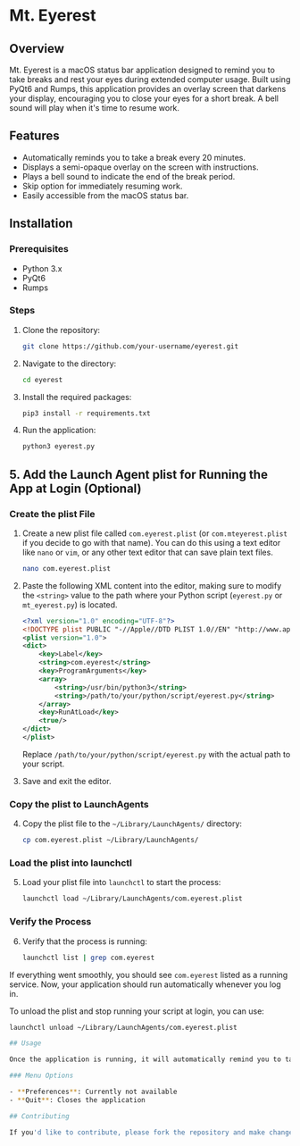 # Mt. Eyerest

## Overview

Mt. Eyerest is a macOS status bar application designed to remind you to take breaks and rest your eyes during extended computer usage. Built using PyQt6 and Rumps, this application provides an overlay screen that darkens your display, encouraging you to close your eyes for a short break. A bell sound will play when it's time to resume work.

## Features

- Automatically reminds you to take a break every 20 minutes.
- Displays a semi-opaque overlay on the screen with instructions.
- Plays a bell sound to indicate the end of the break period.
- Skip option for immediately resuming work.
- Easily accessible from the macOS status bar.

## Installation

### Prerequisites

- Python 3.x
- PyQt6
- Rumps

### Steps

1. Clone the repository:
    ```bash
    git clone https://github.com/your-username/eyerest.git
    ```

2. Navigate to the directory:
    ```bash
    cd eyerest
    ```

3. Install the required packages:
    ```bash
    pip3 install -r requirements.txt
    ```

4. Run the application:
    ```bash
    python3 eyerest.py
    ```

## 5. Add the Launch Agent plist for Running the App at Login (Optional)

### Create the plist File

1. Create a new plist file called `com.eyerest.plist` (or `com.mteyerest.plist` if you decide to go with that name). You can do this using a text editor like `nano` or `vim`, or any other text editor that can save plain text files.

    ```bash
    nano com.eyerest.plist
    ```
   
2. Paste the following XML content into the editor, making sure to modify the `<string>` value to the path where your Python script (`eyerest.py` or `mt_eyerest.py`) is located.

    ```xml
    <?xml version="1.0" encoding="UTF-8"?>
    <!DOCTYPE plist PUBLIC "-//Apple//DTD PLIST 1.0//EN" "http://www.apple.com/DTDs/PropertyList-1.0.dtd">
    <plist version="1.0">
    <dict>
        <key>Label</key>
        <string>com.eyerest</string>
        <key>ProgramArguments</key>
        <array>
            <string>/usr/bin/python3</string>
            <string>/path/to/your/python/script/eyerest.py</string>
        </array>
        <key>RunAtLoad</key>
        <true/>
    </dict>
    </plist>
    ```

    Replace `/path/to/your/python/script/eyerest.py` with the actual path to your script.

3. Save and exit the editor.

### Copy the plist to LaunchAgents

4. Copy the plist file to the `~/Library/LaunchAgents/` directory:

    ```bash
    cp com.eyerest.plist ~/Library/LaunchAgents/
    ```

### Load the plist into launchctl

5. Load your plist file into `launchctl` to start the process:

    ```bash
    launchctl load ~/Library/LaunchAgents/com.eyerest.plist
    ```

### Verify the Process

6. Verify that the process is running:

    ```bash
    launchctl list | grep com.eyerest
    ```

If everything went smoothly, you should see `com.eyerest` listed as a running service. Now, your application should run automatically whenever you log in.

To unload the plist and stop running your script at login, you can use:

```bash
launchctl unload ~/Library/LaunchAgents/com.eyerest.plist

## Usage

Once the application is running, it will automatically remind you to take a break every 20 minutes. An overlay will appear with a message to close your eyes. You can either wait for the bell sound to resume your work or click the "SKIP" button to immediately close the overlay.

### Menu Options

- **Preferences**: Currently not available
- **Quit**: Closes the application

## Contributing

If you'd like to contribute, please fork the repository and make changes as you'd like. Pull requests are warmly welcome.
